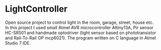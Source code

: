 # LightController
Open source project to control light in the room, garage, street, house etc.
In this project I used small Atmel AVR microcontroller Attiny13A, Pir sensor HC-SR501
and handmade optodriver (light sensor based on phototransistor and Rail-To-Rail OP mcp6021).
The program written on C language in Atmel Studio 7 IDE.
